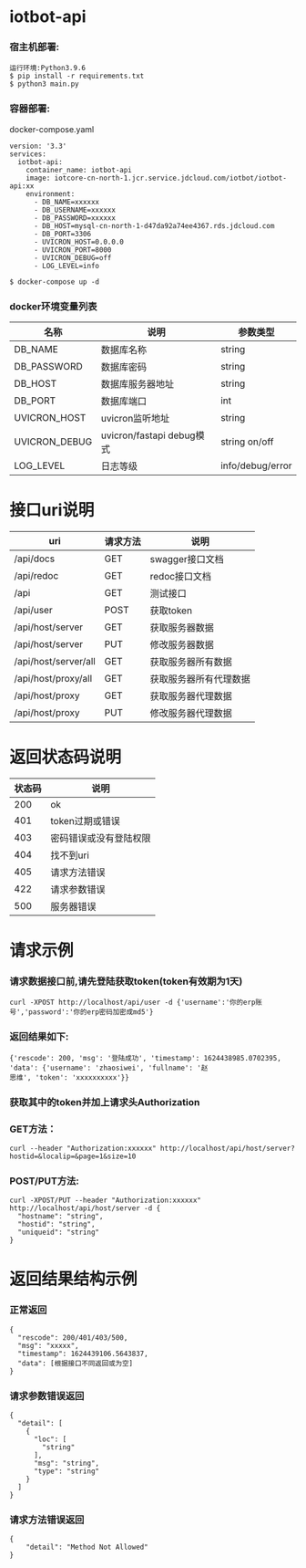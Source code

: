 # iotbot-api

### 宿主机部署:
```
运行环境:Python3.9.6
$ pip install -r requirements.txt
$ python3 main.py
```
### 容器部署:
docker-compose.yaml
```
version: '3.3'
services:
  iotbot-api:
    container_name: iotbot-api
    image: iotcore-cn-north-1.jcr.service.jdcloud.com/iotbot/iotbot-api:xx
    environment:
      - DB_NAME=xxxxxx
      - DB_USERNAME=xxxxxx
      - DB_PASSWORD=xxxxxx
      - DB_HOST=mysql-cn-north-1-d47da92a74ee4367.rds.jdcloud.com
      - DB_PORT=3306
      - UVICRON_HOST=0.0.0.0
      - UVICRON_PORT=8000
      - UVICRON_DEBUG=off
      - LOG_LEVEL=info
```
```
$ docker-compose up -d
```

### docker环境变量列表
|名称|说明|参数类型|
|-|-|-|
|DB_NAME |数据库名称 | string |
|DB_PASSWORD |数据库密码 | string |
|DB_HOST |数据库服务器地址 | string |
|DB_PORT |数据库端口 | int |
|UVICRON_HOST |uvicron监听地址 | string |
|UVICRON_DEBUG |uvicron/fastapi debug模式 | string on/off|
|LOG_LEVEL |日志等级 | info/debug/error |

# 接口uri说明
|uri|请求方法|说明|
|-|-|-|
|/api/docs | GET |swagger接口文档 |
|/api/redoc | GET|redoc接口文档 |
|/api| GET |测试接口 |
|/api/user| POST |获取token |
|/api/host/server| GET | 获取服务器数据|
|/api/host/server| PUT | 修改服务器数据|
|/api/host/server/all| GET | 获取服务器所有数据|
|/api/host/proxy/all | GET | 获取服务器所有代理数据|
|/api/host/proxy| GET | 获取服务器代理数据|
|/api/host/proxy| PUT | 修改服务器代理数据|


# 返回状态码说明
|状态码|说明|
|-|-|
|200|ok|
|401|token过期或错误|
|403|密码错误或没有登陆权限|
|404|找不到uri|
|405|请求方法错误|
|422|请求参数错误|
|500|服务器错误|

# 请求示例

### 请求数据接口前,请先登陆获取token(token有效期为1天)

```
curl -XPOST http://localhost/api/user -d {'username':'你的erp账号','password':'你的erp密码加密成md5'}
```
### 返回结果如下:

```
{'rescode': 200, 'msg': '登陆成功', 'timestamp': 1624438985.0702395, 'data': {'username': 'zhaosiwei', 'fullname': '赵
思维', 'token': 'xxxxxxxxxx'}}
```
### 获取其中的token并加上请求头Authorization

### GET方法：
```
curl --header "Authorization:xxxxxx" http://localhost/api/host/server?hostid=&localip=&page=1&size=10 
```
### POST/PUT方法:
```
curl -XPOST/PUT --header "Authorization:xxxxxx" http://localhost/api/host/server -d {
  "hostname": "string",
  "hostid": "string",
  "uniqueid": "string"
}
```


# 返回结果结构示例

### 正常返回
```
{
  "rescode": 200/401/403/500,
  "msg": "xxxxx",
  "timestamp": 1624439106.5643837,
  "data": [根据接口不同返回或为空]
}
```

### 请求参数错误返回
```
{
  "detail": [
    {
      "loc": [
        "string"
      ],
      "msg": "string",
      "type": "string"
    }
  ]
}
```
### 请求方法错误返回
```
{
    "detail": "Method Not Allowed"
}
```
